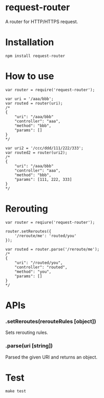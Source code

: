 # request-router

A router for HTTP/HTTPS request.

# Installation

`npm install request-router`

# How to use

```
var router = require('request-router');

var uri = '/aaa/bbb';
var routed = router(uri);
/*
{
    "uri": "/aaa/bbb"
    "controller": "aaa",
    "method": "bbb",
    "params": []
}
*/
```
```
var uri2 = '/ccc/ddd/111/222/333';
var routed2 = router(uri2);
/*
{
    "uri": "/aaa/bbb"
    "controller": "aaa",
    "method": "bbb",
    "params": [111, 222, 333]
}
*/
```

# Rerouting

```
var router = reqiure('request-router');

router.setReroutes({
    '/reroute/me': 'routed/you'
});

var routed = router.parse('/reroute/me');
/*
{
    "uri": "/routed/you",
    "controller": "routed",
    "method": "you",
    "params": []
}
*/
```

# APIs

### .setReroutes(rerouteRules [object])

Sets rerouting rules.

### .parse(uri [string])

Parsed the given URI and returns an object.

# Test

`make test`
